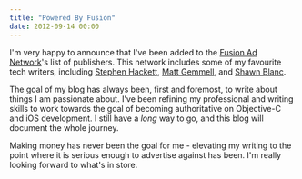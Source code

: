 ```yaml
---
title: "Powered By Fusion"
date: 2012-09-14 00:00
---
```


<p>I'm very happy to announce that I've been added to the <a href="http://fusionads.net">Fusion Ad Network</a>'s list of publishers. This network includes some of my favourite tech writers, including <a href="http://512pixels.net">Stephen Hackett</a>, <a href="http://mattgemmell.com">Matt Gemmell</a>, and <a href="http://shawnblanc.net">Shawn Blanc</a>.</p>

<p>The goal of my blog has always been, first and foremost, to write about things I am passionate about. I've been refining my professional and writing skills to work towards the goal of becoming authoritative on Objective-C and iOS development. I still have a <em>long</em> way to go, and this blog will document the whole journey.</p>

<p>Making money has never been the goal for me - elevating my writing to the point where it is serious enough to advertise against has been. I'm really looking forward to what's in store.</p>

<!-- more -->

